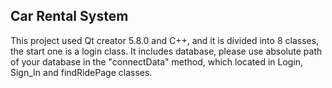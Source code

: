 ## Car Rental System

This project used Qt creator 5.8.0 and C++, and it is divided into 8 classes, the start one is a login class.
It includes database, please use absolute path of your database in the "connectData" method, which located in Login, Sign_In and findRidePage classes.
